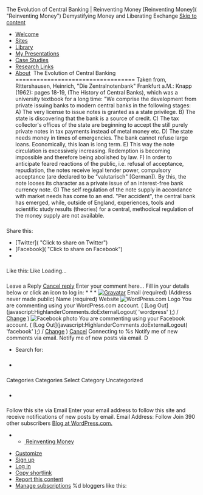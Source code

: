 The Evolution of Central Banking | Reinventing Money
[Reinventing Money]( "Reinventing Money")
Demystifying Money and Liberating Exchange
[Skip to content](#content "Skip to content")
* [Welcome]()
* [Sites]()
* [Library]()
* [My Presentations]()
* [Case Studies]()
* [Research Links]()
* [About]()
[![]()]()
The Evolution of Central Banking
==================================
Taken from, Rittershausen, Heinrich, "Die Zentralnotenbank" Frankfurt a.M.: Knapp (1962): pages 18-19, (The History of Central Banks), which was a university textbook for a long time:
"We comprise the development from private issuing banks to modern central banks in the following stages:
A) The very license to issue notes is granted as a state privilege.
B) The state is discovering that the bank is a source of credit.
C) The tax collector's offices of the state are beginning to accept the still purely private notes in tax payments instead of metal money etc.
D) The state needs money in times of emergencies. The bank cannot refuse large loans. Economically, this loan is long term.
E) This way the note circulation is excessively increasing. Redemption is becoming impossible and therefore being abolished by law.
F) In order to anticipate feared reactions of the public, i.e. refusal of acceptance, repudiation, the notes receive legal tender power, compulsory acceptance (are declared to be "valutarisch" [German]). By this, the note looses its character as a private issue of an interest-free bank currency note.
G) The self regulation of the note supply in accordance with market needs has come to an end. "Per accident", the central bank has emerged, while, outside of England, experiences, tools and scientific study results (theories) for a central, methodical regulation of the money supply are not available.
###
Share this:
* [Twitter]( "Click to share on Twitter")
* [Facebook]( "Click to share on Facebook")
*
###
Like this:
Like
Loading...
###
Leave a Reply
[Cancel reply](/the-evolution-of-central-banking/#respond)
Enter your comment here...
Fill in your details below or click an icon to log in:
*
*
*
[![Gravatar]()]()
Email
(required)
(Address never made public)
Name
(required)
Website
![WordPress.com Logo]()
You are commenting using your WordPress.com account.
(
[Log Out](javascript:HighlanderComments.doExternalLogout( 'wordpress' );)
/
[Change](#)
)
![Facebook photo]()
You are commenting using your Facebook account.
(
[Log Out](javascript:HighlanderComments.doExternalLogout( 'facebook' );)
/
[Change](#)
)
[Cancel](javascript:HighlanderComments.cancelExternalWindow();)
Connecting to %s
Notify me of new comments via email.
Notify me of new posts via email.
D
* Search for:
* ###
Categories
Categories
Select Category
Uncategorized
* ###
Follow this site via Email
Enter your email address to follow this site and receive notifications of new posts by email.
Email Address:
Follow
Join 390 other subscribers
[Blog at WordPress.com.]()
* + [![]()
Reinventing Money]()
+ [Customize]()
+ [Sign up]()
+ [Log in]()
+ [Copy shortlink]()
+ [Report this content]()
+ [Manage subscriptions]()
%d
bloggers like this:
![]()